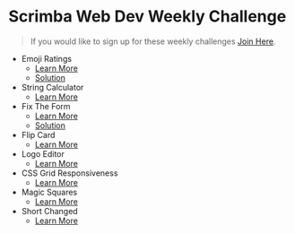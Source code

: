 # Scrimba Web Dev Weekly Challenge

> If you would like to sign up for these weekly challenges [Join Here](https://weeklychallenge.scrimba.com/).

- Emoji Ratings
  - [Learn More](https://scrimba.com/scrim/co71f4be7b8a67bc848664b3e)
  - [Solution](https://scrimba.com/scrim/cob9145abab7f3a7d4408645c)
- String Calculator
  - [Learn More](https://scrimba.com/scrim/coc3c469d9114ebc2cf00a3f7)
- Fix The Form
  - [Learn More](https://scrimba.com/scrim/co59444678a94277e45707378)
  - [Solution](https://www.youtube.com/watch?v=VOyp8Nbf5zk)
- Flip Card
  - [Learn More](https://scrimba.com/scrim/co3114109a0b171012ddf3b5b)
- Logo Editor
  - [Learn More](https://scrimba.com/scrim/crqwK6tv)
- CSS Grid Responsiveness
  - [Learn More](https://scrimba.com/scrim/cJgaZGud)
- Magic Squares
  - [Learn More](https://scrimba.com/scrim/cwweagtn)
- Short Changed
  - [Learn More](https://scrimba.com/scrim/co20d464e9fcad30b0d8781c3)